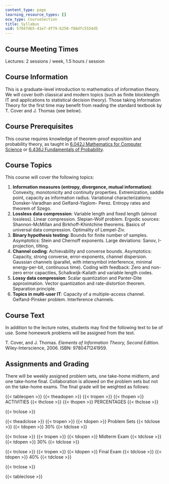 ```yaml
---
content_type: page
learning_resource_types: []
ocw_type: CourseSection
title: Syllabus
uid: 57047db5-41e7-df79-b250-f86dfc5554d5
---
```


Course Meeting Times
--------------------

Lectures: 2 sessions / week, 1.5 hours / session

Course Information
------------------

This is a graduate-level introduction to mathematics of information theory. We will cover both classical and modern topics (such as finite blocklength IT and applications to statistical decision theory). Those taking Information Theory for the first time may benefit from reading the standard textbook by T. Cover and J. Thomas (see below).

Course Prerequisites
--------------------

This course requires knowledge of theorem-proof exposition and probability theory, as taught in [6.042J Mathematics for Computer Science](/courses/6-042j-mathematics-for-computer-science-spring-2015) or [6.436J Fundamentals of Probability](/courses/6-436j-fundamentals-of-probability-fall-2008).

Course Topics
-------------

This course will cover the following topics:

1.  **Information measures (entropy, divergence, mutual information)**: Convexity, monotonicity and continuity properties. Extremization, saddle point, capacity as information radius. Variational characterizations: Donsker-Varadhan and Gelfand-Yaglom- Perez. Entropy rates and theorem of Szego.
2.  **Lossless data compression**: Variable length and fixed length (almost lossless). Linear compression. Slepian-Wolf problem. Ergodic sources: Shannon-McMillan and Birkhoff-Khintchine theorems. Basics of universal data compression. Optimality of Lempel-Ziv.
3.  **Binary hypothesis testing:** Bounds for finite number of samples. Asymptotics: Stein and Chernoff exponents. Large deviations: Sanov, I-projection, tilting.
4.  **Channel coding**: Achievability and converse bounds. Asymptotics: Capacity, strong converse, error-exponents, channel dispersion. Gaussian channels (parallel, with intersymbol interference, minimal energy-per-bit, continuous time). Coding with feedback: Zero and non-zero error capacities, Schalkwijk-Kailath and variable length codes.
5.  **Lossy data compression**: Scalar quantization and Panter-Dite approximation. Vector quantization and rate-distortion theorem. Separation principle.
6.  **Topics in multi-user IT**: Capacity of a multiple-access channel. Gelfand-Pinsker problem. Interference channels.

Course Text
-----------

In addition to the lecture notes, students may find the following text to be of use. Some homework problems will be assigned from the text.

T. Cover, and J. Thomas. _Elements of Information Theory, Second Edition_. Wiley-Interscience, 2006. ISBN: 9780471241959.

Assignments and Grading
-----------------------

There will be weekly assigned problem sets, one take-home midterm, and one take-home final. Collaboration is allowed on the problem sets but not on the take-home exams. The final grade will be weighted as follows:

{{< tableopen >}}
{{< theadopen >}}
{{< tropen >}}
{{< thopen >}}
ACTIVITIES
{{< thclose >}}
{{< thopen >}}
PERCENTAGES
{{< thclose >}}

{{< trclose >}}

{{< theadclose >}}
{{< tropen >}}
{{< tdopen >}}
Problem Sets
{{< tdclose >}}
{{< tdopen >}}
30%
{{< tdclose >}}

{{< trclose >}}
{{< tropen >}}
{{< tdopen >}}
Midterm Exam
{{< tdclose >}}
{{< tdopen >}}
30%
{{< tdclose >}}

{{< trclose >}}
{{< tropen >}}
{{< tdopen >}}
Final Exam
{{< tdclose >}}
{{< tdopen >}}
40%
{{< tdclose >}}

{{< trclose >}}

{{< tableclose >}}